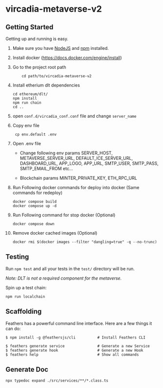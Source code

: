 # vircadia-metaverse-v2


## Getting Started

Getting up and running is easy.

1. Make sure you have [NodeJS](https://nodejs.org/) and [npm](https://www.npmjs.com/) installed.

2. Install docker (https://docs.docker.com/engine/install)

3. Go to the project root path
    ```
        cd path/to/vircadia-metaverse-v2
    ```

4. Install etherium dlt dependencies

    ```
    cd ethereum/dlt/
    npm install
    npm run chain
    cd ..
    ```
5. open `conf.d/vircadia_conf.conf` file and change `server_name`

6. Copy env file
    ```
     cp env.default .env 
    ```
7. Open .env file 
   - Change following env params  SERVER_HOST,
    METAVERSE_SERVER_URL,
    DEFAULT_ICE_SERVER_URL,
    DASHBOARD_URL,
    APP_LOGO,
    APP_URL,
    SMTP_USER,
    SMTP_PASS,
    SMTP_EMAIL_FROM  etc...

    - Blockchain params 
        MINTER_PRIVATE_KEY,
        ETH_RPC_URL
    


8. Run Following docker commands for deploy into docker (Same commands for redeploy)
     ```
     docker compose build
     docker compose up -d
     ```

9. Run Following command for stop docker  (Optional)
     
     ```
     docker compose down
     ```

10. Remove docker cached images (Optional)

    ```
    docker rmi $(docker images --filter "dangling=true" -q --no-trunc)
    ```


## Testing

Run `npm test` and all your tests in the `test/` directory will be run.

*Note: DLT is not a required component for the metaverse.*

Spin up a test chain:

`npm run localchain`

## Scaffolding

Feathers has a powerful command line interface. Here are a few things it can do:

```
$ npm install -g @feathersjs/cli          # Install Feathers CLI

$ feathers generate service               # Generate a new Service
$ feathers generate hook                  # Generate a new Hook
$ feathers help                           # Show all commands
```

## Generate Doc

```
npx typedoc expand ./src/services/**/*.class.ts
```

